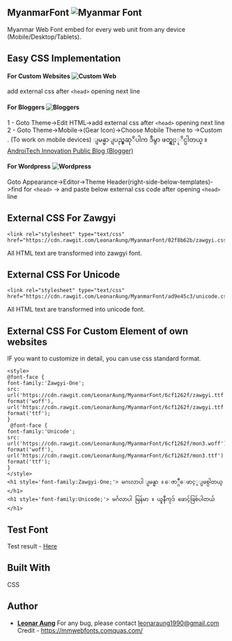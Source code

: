 ## MyanmarFont ![Myanmar Font](https://cdn0.iconfinder.com/data/icons/195-flat-flag-psd-icons/70/Myanmar.png)
Myanmar Web Font embed for every web unit from any device (Mobile/Desktop/Tablets).

## Easy CSS Implementation

#### For Custom Websites ![Custom Web](https://cdn0.iconfinder.com/data/icons/layout-and-location/24/Untitled-2-25-32.png)
add external css after ``` <head> ``` opening next line

#### For Bloggers ![Bloggers](https://cdn0.iconfinder.com/data/icons/social-network-7/50/23-24.png)
1 - Goto Theme->Edit HTML->add external css after ``` <head> ``` opening next line <br/>
2 - Goto Theme->Mobile->(Gear Icon)->Choose Mobile Theme to ->Custom . (To work on mobile devices)
ျမန္မာျပည္မွဆုိပါက ဒီမွာ ဖတ္ရွုႏုိင္ပါတယ္ ။
<a target="_blank" href="http://public.androitechinnovation.com/blogger-zawgyiunicode/"> AndroiTech Innovation Public Blog (Blogger)</a>

#### For Wordpress ![Wordpress](https://cdn0.iconfinder.com/data/icons/social-network-9/50/27-32.png)
Goto Appearance->Editor->Theme Header(right-side-below-templates)->find for ```<head>``` -> and paste below external css code after opening ```<head>``` line

## External CSS For Zawgyi
```
<link rel="stylesheet" type="text/css" href="https://cdn.rawgit.com/LeonarAung/MyanmarFont/02f8b62b/zawgyi.css"/>
```
All HTML text are transformed into zawgyi font.

## External CSS For Unicode
```
<link rel="stylesheet" type="text/css" href="https://cdn.rawgit.com/LeonarAung/MyanmarFont/ad9e45c3/unicode.css"/>
```
All HTML text are transformed into unicode font.



## External CSS For Custom Element of own websites
IF you want to customize in detail, you can use css standard format.

```
<style>
@font-face {
font-family:'Zawgyi-One';
src: url('https://cdn.rawgit.com/LeonarAung/MyanmarFont/6cf1262f/zawgyi.ttf') format('woff'), url('https://cdn.rawgit.com/LeonarAung/MyanmarFont/6cf1262f/zawgyi.ttf') format('ttf');
}
 @font-face {
font-family:'Unicode';
src: url('https://cdn.rawgit.com/LeonarAung/MyanmarFont/6cf1262f/mon3.woff') format('woff'), url('https://cdn.rawgit.com/LeonarAung/MyanmarFont/6cf1262f/mon3.ttf') format('ttf');
}
</style>
<h1 style='font-family:Zawgyi-One;'> မဂၤလာပါ ျမန္မာ ။ ေဇာ္ဂ်ီေဖာင့္ျဖစ္ပါတယ္ </h1>
<h1 style='font-family:Unicode;'> မင်္ဂလာပါ မြန်မာ ။ ယူနီကုဒ် ဖောင့်ဖြစ်ပါတယ် </h1>
```



## Test Font
Test result - <a target=_blank href="https://cdn.rawgit.com/LeonarAung/MyanmarFont/6cf1262f/index.html"> Here </a>
## Built With

CSS

## Author

* **[Leonar Aung](https://github.com/LeonarAung)**
For any bug, please contact leonaraung1990@gmail.com
Credit - https://mmwebfonts.comquas.com/

